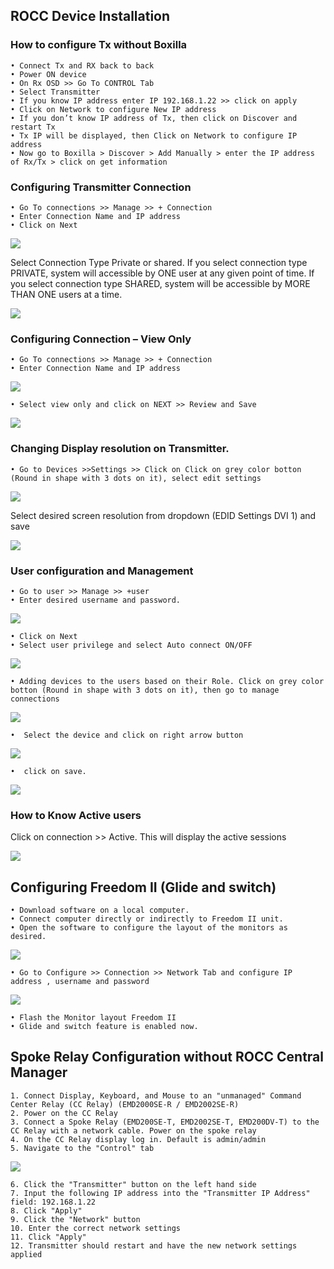 ## ROCC Device Installation
### How to configure Tx without Boxilla

	• Connect Tx and RX back to back 
	• Power ON device
	• On Rx OSD >> Go To CONTROL Tab
	• Select Transmitter 
	• If you know IP address enter IP 192.168.1.22 >> click on apply
	• Click on Network to configure New IP address
	• If you don’t know IP address of Tx, then click on Discover and restart Tx
	• Tx IP will be displayed, then Click on Network to configure IP address
	• Now go to Boxilla > Discover > Add Manually > enter the IP address of Rx/Tx > click on get information

### Configuring Transmitter Connection 
	• Go To connections >> Manage >> + Connection
	• Enter Connection Name and IP address
	• Click on Next
![](media/tx1.png)

 Select Connection Type Private or shared. If you select connection type PRIVATE, system will accessible by ONE user at any given point of time. If you select connection type SHARED, system will be accessible by MORE THAN ONE users at a time.

![](media/tx2.png)

### Configuring Connection – View Only 
	• Go To connections >> Manage >> + Connection
	• Enter Connection Name and IP address
![](media/tx3.png)

	• Select view only and click on NEXT >> Review and Save

![](media/tx4.png)

	
### Changing Display resolution on Transmitter.

	• Go to Devices >>Settings >> Click on Click on grey color botton (Round in shape with 3 dots on it), select edit settings

![](media/tx5.png)


Select desired screen resolution from dropdown (EDID Settings DVI 1) and save

![](media/tx6.png)



### User configuration and Management
	• Go to user >> Manage >> +user
	• Enter desired username and password.

![](media/tx7.png)

	• Click on Next
	• Select user privilege and select Auto connect ON/OFF

![](media/tx8.png)

	• Adding devices to the users based on their Role. Click on grey color botton (Round in shape with 3 dots on it), then go to manage connections

![](media/tx9.png)

	•  Select the device and click on right arrow button

![](media/tx10.png)

	•  click on save.

![](media/tx11.png)

### How to Know Active users

Click on connection >> Active. This will display the active sessions

![](media/tx12.png)


## Configuring Freedom II (Glide and switch) 
	• Download software on a local computer.
	• Connect computer directly or indirectly to Freedom II unit.
	• Open the software to configure the layout of the monitors as desired.
	
![](media/freedomswitch1.png)

	• Go to Configure >> Connection >> Network Tab and configure IP address , username and password 

![](media/freedomswitch2.png)

	• Flash the Monitor layout Freedom II
	• Glide and switch feature is enabled now.


## Spoke Relay Configuration without ROCC Central Manager

	1. Connect Display, Keyboard, and Mouse to an "unmanaged" Command Center Relay (CC Relay) (EMD2000SE-R / EMD2002SE-R)
	2. Power on the CC Relay
	3. Connect a Spoke Relay (EMD200SE-T, EMD2002SE-T, EMD200DV-T) to the CC Relay with a network cable. Power on the spoke relay
	4. On the CC Relay display log in. Default is admin/admin
	5. Navigate to the "Control" tab

![](media/Spoke_relay.png)



	6. Click the "Transmitter" button on the left hand side
	7. Input the following IP address into the "Transmitter IP Address" field: 192.168.1.22
	8. Click "Apply"
	9. Click the "Network" button
	10. Enter the correct network settings
	11. Click "Apply"
    12. Transmitter should restart and have the new network settings applied